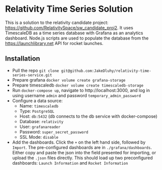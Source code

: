 # Relativity Time Series Solution
This is a solution to the relativity candidate project: https://github.com/RelativitySpace/sw_candidate_proj2. It uses TimescaleDB as a time series database with Grafana as an analytics dashboard. Node.js scripts are used to populate the database from the https://launchlibrary.net API for rocket launches.

## Installation
- Pull the repo `git clone git@github.com:JakeDluhy/relativity-time-series-service.git`
- Prepare grafana `docker volume create grafana-storage`
- Prepare timescaledb `docker volume create timescaledb-storage`
- Run `docker-compose up`, navigate to http://localhost:3000, and log in using username `admin` and password `temporary_admin_password`
- Configure a data source:
  * Name: `timescaledb`
  * Type: `PostgreSQL`
  * Host: `db:5432` (db connects to the db service with docker-compose)
  * Database: `relativity`
  * User: `grafanareader`
  * Password: `super_secret_password`
  * SSL Mode: `disable`
- Add the dashboards. Click the `+` on the left hand side, followed by `Import`. The pre-configured dashboards are in `./grafana/dashboards`. Either copy and paste the json into the field presented for importing, or upload the `.json` files directly. This should load up two preconfigured dashboards: `Launch Information` and `Rocket Information`
